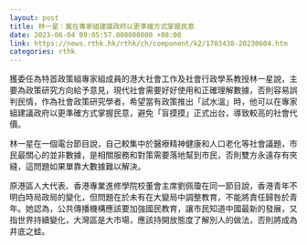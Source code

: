 ```yaml
---
layout: post
title: 林一星：冀在專家組建議政府以更準確方式掌握民意
date: 2023-06-04 09:05:57.000000000 +08:00
link: https://news.rthk.hk/rthk/ch/component/k2/1703438-20230604.htm
categories: rthk
---
```


獲委任為特首政策組專家組成員的港大社會工作及社會行政學系教授林一星說，主要為政策研究方向給予意見，現代社會需要好好使用和正確理解數據，否則容易誤判民情，作為社會政策研究學者，希望當有政策推出「試水溫」時，他可以在專家組建議政府以更準確方式掌握民意，避免「盲摸摸」正式出台，導致較高的社會代價。

林一星在一個電台節目說，自己較集中於醫療精神健康和人口老化等社會議題，市民最關心的並非數據，是相關服務和對策需要落地幫到市民，否則雙方永遠存有夾縫，這問題如果單靠大數據難以解決。

原港區人大代表、香港專業進修學院校董會主席劉佩瓊在同一節目說，香港青年不明白時局政局的變化，但問題在於未有在大變局中調整教育，不能將責任歸咎於青年。她認為，公共傳播機構應該要加強國民教育，讓市民知道中國最新的發展，又指世界持續變化，大灣區是大市場，應該持開放態度了解別人的做法，否則將成為井底之蛙。
